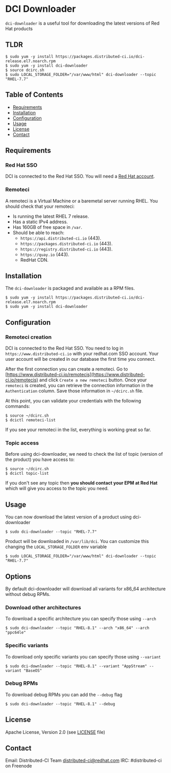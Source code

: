 # DCI Downloader

`dci-downloader` is a useful tool for downloading the latest versions of Red Hat products

## TLDR

```console
$ sudo yum -y install https://packages.distributed-ci.io/dci-release.el7.noarch.rpm
$ sudo yum -y install dci-downloader
$ source dcirc.sh
$ sudo LOCAL_STORAGE_FOLDER="/var/www/html" dci-downloader --topic "RHEL-7.7"
```

## Table of Contents

- [Requirements](#requirements)
- [Installation](#installation)
- [Configuration](#configuration)
- [Usage](#usage)
- [License](#license)
- [Contact](#contact)

## Requirements

### Red Hat SSO

DCI is connected to the Red Hat SSO. You will need a [Red Hat account](https://access.redhat.com/).

### Remoteci

A remoteci is a Virtual Machine or a baremetal server running RHEL.
You should check that your remoteci:

- Is running the latest RHEL 7 release.
- Has a static IPv4 address.
- Has 160GB of free space in `/var`.
- Should be able to reach:
  - `https://api.distributed-ci.io` (443).
  - `https://packages.distributed-ci.io` (443).
  - `https://registry.distributed-ci.io` (443).
  - `https://quay.io` (443).
  - RedHat CDN.

## Installation

The `dci-downloader` is packaged and available as a RPM files.

```console
$ sudo yum -y install https://packages.distributed-ci.io/dci-release.el7.noarch.rpm
$ sudo yum -y install dci-downloader
```

## Configuration

### Remoteci creation

DCI is connected to the Red Hat SSO. You need to log in `https://www.distributed-ci.io` with your redhat.com SSO account. Your user account will be created in our database the first time you connect.

After the first connection you can create a remoteci. Go to [https://www.distributed-ci.io/remotecis](https://www.distributed-ci.io/remotecis) and click `Create a new remoteci` button. Once your `remoteci` is created, you can retrieve the connection information in the `Authentication` column. Save those information in `~/dcirc.sh` file.

At this point, you can validate your credentials with the following commands:

```console
$ source ~/dcirc.sh
$ dcictl remoteci-list
```

If you see your remoteci in the list, everything is working great so far.

### Topic access

Before using dci-downloader, we need to check the list of topic (version of the product) you have access to:

```console
$ source ~/dcirc.sh
$ dcictl topic-list
```

If you don't see any topic then **you should contact your EPM at Red Hat** which will give you access to the topic you need.

## Usage

You can now download the latest version of a product using dci-downloader

```console
$ sudo dci-downloader --topic "RHEL-7.7"
```

Product will be downloaded in `/var/lib/dci`. You can customize this changing the `LOCAL_STORAGE_FOLDER` env variable

```console
$ sudo LOCAL_STORAGE_FOLDER="/var/www/html" dci-downloader --topic "RHEL-7.7"
```

## Options

By default dci-downloader will download all variants for x86_64 architecture without debug RPMs.


### Download other architectures

To download a specific architecture you can specify those using `--arch`

```console
$ sudo dci-downloader --topic "RHEL-8.1" --arch "x86_64" --arch "ppc64le"
```

### Specific variants

To download only specific variants you can specify those using `--variant`

```console
$ sudo dci-downloader --topic "RHEL-8.1" --variant "AppStream" --variant "BaseOS"
```

### Debug RPMs

To download debug RPMs you can add the `--debug` flag

```console
$ sudo dci-downloader --topic "RHEL-8.1" --debug
```

## License

Apache License, Version 2.0 (see [LICENSE](LICENSE) file)

## Contact

Email: Distributed-CI Team <distributed-ci@redhat.com>
IRC: #distributed-ci on Freenode
